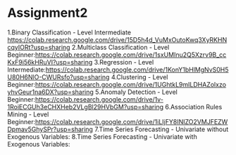 # Assignment2

1.Binary Classification - Level Intermediate https://colab.research.google.com/drive/15D5h4d_VuMxOutoKwq3XyRKHNcqyIORt?usp=sharing
2.Multiclass Classification - Level Beginner:https://colab.research.google.com/drive/1sxUMInu2Q5Xzrv9B_ccKxF9i56kHRuVI?usp=sharing
3.Regression - Level Intermediate:https://colab.research.google.com/drive/1KonY1bHlMgNvS0H5U80H6NlO-CWURsfo?usp=sharing
4.Clustering - Level Beginner:https://colab.research.google.com/drive/1UGhtkL9mILDHAZolxzoyhvGeur1na6DX?usp=sharing
5.Anomaly Detection - Level Beginner:https://colab.research.google.com/drive/1v-1RoiECGUh3eCHXHeb2VLgBl29HVbGM?usp=sharing
6.Association Rules Mining - Level Beginner:https://colab.research.google.com/drive/1iLIjFY8INIZO2VMJFEZWDpmav5GhySPr?usp=sharing
7.Time Series Forecasting - Univariate without Exogenous Variables:
8.Time Series Forecasting - Univariate with Exogenous Variables:
